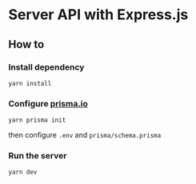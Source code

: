 # Server API with Express.js

## How to
### Install dependency
`yarn install`

### Configure [prisma.io](http://prisma.io)
`yarn prisma init`

then configure `.env` and `prisma/schema.prisma`
### Run the server
`yarn dev`